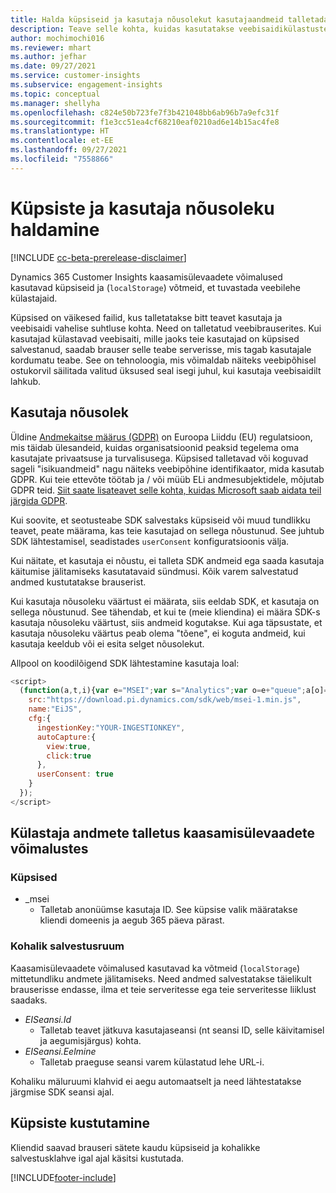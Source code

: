 ```yaml
---
title: Halda küpsiseid ja kasutaja nõusolekut kasutajaandmeid talletada Dynamics 365 Customer Insights -is
description: Teave selle kohta, kuidas kasutatakse veebisaidikülastuste tuvastamiseks küpsiseid ja kasutaja nõusolekut.
author: mochimochi016
ms.reviewer: mhart
ms.author: jefhar
ms.date: 09/27/2021
ms.service: customer-insights
ms.subservice: engagement-insights
ms.topic: conceptual
ms.manager: shellyha
ms.openlocfilehash: c824e50b723fe7f3b421048bb6ab96b7a9efc31f
ms.sourcegitcommit: f1e3cc51ea4cf68210eaf0210ad6e14b15ac4fe8
ms.translationtype: HT
ms.contentlocale: et-EE
ms.lasthandoff: 09/27/2021
ms.locfileid: "7558866"
---
```

# <a name="manage-cookies-and-user-consent"></a>Küpsiste ja kasutaja nõusoleku haldamine

[!INCLUDE [cc-beta-prerelease-disclaimer](includes/cc-beta-prerelease-disclaimer.md)]

Dynamics 365 Customer Insights kaasamisülevaadete võimalused kasutavad küpsiseid ja (`localStorage`) võtmeid, et tuvastada veebilehe külastajaid.

Küpsised on väikesed failid, kus talletatakse bitt teavet kasutaja ja veebisaidi vahelise suhtluse kohta. Need on talletatud veebibrauserites. Kui kasutajad külastavad veebisaiti, mille jaoks teie kasutajad on küpsised salvestanud, saadab brauser selle teabe serverisse, mis tagab kasutajale kordumatu teabe. See on tehnoloogia, mis võimaldab näiteks veebipõhisel ostukorvil säilitada valitud üksused seal isegi juhul, kui kasutaja veebisaidilt lahkub.

## <a name="user-consent"></a>Kasutaja nõusolek

Üldine [Andmekaitse määrus (GDPR)](/dynamics365/get-started/gdpr/) on Euroopa Liiddu (EU) regulatsioon, mis täidab ülesandeid, kuidas organisatsioonid peaksid tegelema oma kasutajate privaatsuse ja turvalisusega. Küpsised talletavad või koguvad sageli "isikuandmeid" nagu näiteks veebipõhine identifikaator, mida kasutab GDPR. Kui teie ettevõte töötab ja / või müüb ELi andmesubjektidele, mõjutab GDPR teid. [Siit saate lisateavet selle kohta, kuidas Microsoft saab aidata teil järgida GDPR](https://www.microsoft.com/trust-center/privacy/gdpr-faqs).

Kui soovite, et seotusteabe SDK salvestaks küpsiseid või muud tundlikku teavet, peate määrama, kas teie kasutajad on sellega nõustunud. See juhtub SDK lähtestamisel, seadistades `userConsent` konfiguratsioonis välja.

Kui näitate, et kasutaja ei nõustu, ei talleta SDK andmeid ega saada kasutaja käitumise jälitamiseks kasutatavaid sündmusi. Kõik varem salvestatud andmed kustutatakse brauserist.

Kui kasutaja nõusoleku väärtust ei määrata, siis eeldab SDK, et kasutaja on sellega nõustunud. See tähendab, et kui te (meie kliendina) ei määra SDK-s kasutaja nõusoleku väärtust, siis andmeid kogutakse. Kui aga täpsustate, et kasutaja nõusoleku väärtus peab olema "tõene", ei koguta andmeid, kui kasutaja keeldub või ei esita selget nõusolekut.

Allpool on koodilõigend SDK lähtestamine kasutaja loal:
```js
<script>
  (function(a,t,i){var e="MSEI";var s="Analytics";var o=e+"queue";a[o]=a[o]||[];var r=a[e]||function(n){var t={};t[s]={};function e(e){while(e.length){var r=e.pop();t[s][r]=function(e){return function(){a[o].push([e,n,arguments])}}(r)}}var r="track";var i="set";e([r+"Event",r+"View",r+"Action",i+"Property",i+"User","initialize","teardown"]);return t}(i.name);var n=i.name;if(!a[e]){a[n]=r[s];a[o].push(["new",n]);setTimeout(function(){var e="script";var r=t.createElement(e);r.async=1;r.src=i.src;var n=t.getElementsByTagName(e)[0];n.parentNode.insertBefore(r,n)},1)}else{a[n]=new r[s]}if(i.user){a[n].setUser(i.user)}if(i.props){for(var c in i.props){a[n].setProperty(c,i.props[c])}}a[n].initialize(i.cfg)})(window,document,{
    src:"https://download.pi.dynamics.com/sdk/web/msei-1.min.js",
    name:"EiJS",
    cfg:{
      ingestionKey:"YOUR-INGESTIONKEY",
      autoCapture:{
        view:true,
        click:true
      },
      userConsent: true
    }
  });
</script>
```

## <a name="visitor-data-storage-in-engagement-insights-capability"></a>Külastaja andmete talletus kaasamisülevaadete võimalustes

### <a name="cookies"></a>Küpsised

- _msei
    - Talletab anonüümse kasutaja ID. See küpsise valik määratakse kliendi domeenis ja aegub 365 päeva pärast.

### <a name="local-storage"></a>Kohalik salvestusruum

Kaasamisülevaadete võimalused kasutavad ka võtmeid (`localStorage`) mittetundliku andmete jälitamiseks. Need andmed salvestatakse täielikult brauserisse endasse, ilma et teie serveritesse ega teie serveritesse liiklust saadaks.

- *EISeansi.Id*
    - Talletab teavet jätkuva kasutajaseansi (nt seansi ID, selle käivitamisel ja aegumisjärgus) kohta.
- *EISeansi.Eelmine*
    - Talletab praeguse seansi varem külastatud lehe URL-i.

Kohaliku mäluruumi klahvid ei aegu automaatselt ja need lähtestatakse järgmise SDK seansi ajal.

## <a name="deleting-cookies"></a>Küpsiste kustutamine

Kliendid saavad brauseri sätete kaudu küpsiseid ja kohalikke salvestusklahve igal ajal käsitsi kustutada.


[!INCLUDE[footer-include](../includes/footer-banner.md)]
